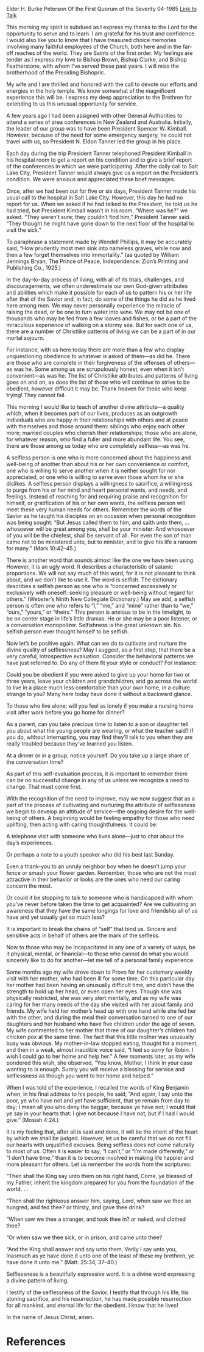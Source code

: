 Elder H. Burke Peterson
Of the First Quorum of the Seventy
04-1985
[Link to Talk](https://www.churchofjesuschrist.org/study/general-conference/1985/04/selflessness-a-pattern-for-happiness?lang=eng)

This morning my spirit is subdued as I express my thanks to the Lord for the opportunity to serve and to learn. I am grateful for his trust and confidence. I would also like you to know that I have treasured choice memories involving many faithful employees of the Church, both here and in the far-off reaches of the world. They are Saints of the first order. My feelings are tender as I express my love to Bishop Brown, Bishop Clarke, and Bishop Featherstone, with whom I’ve served these past years. I will miss the brotherhood of the Presiding Bishopric.

My wife and I are thrilled and honored with the call to devote our efforts and energies in the holy temple. We know somewhat of the magnificent experience this will be. I express my deep appreciation to the Brethren for extending to us this unusual opportunity for service.

A few years ago I had been assigned with other General Authorities to attend a series of area conferences in New Zealand and Australia. Initially, the leader of our group was to have been President Spencer W. Kimball. However, because of the need for some emergency surgery, he could not travel with us, so President N. Eldon Tanner led the group in his place.

Each day during the trip President Tanner telephoned President Kimball in his hospital room to get a report on his condition and to give a brief report of the conferences in which we were participating. After the daily call to Salt Lake City, President Tanner would always give us a report on the President’s condition. We were anxious and appreciated these brief messages.

Once, after we had been out for five or six days, President Tanner made his usual call to the hospital in Salt Lake City. However, this day he had no report for us. When we asked if he had talked to the President, he told us he had tried, but President Kimball wasn’t in his room. “Where was he?” we asked. “They weren’t sure; they couldn’t find him,” President Tanner said. “They thought he might have gone down to the next floor of the hospital to visit the sick.”

To paraphrase a statement made by Wendell Phillips, it may be accurately said, “How prudently most men sink into nameless graves, while now and then a few forget themselves into immortality.” (as quoted by William Jennings Bryan, The Prince of Peace, Independence: Zion’s Printing and Publishing Co., 1925.)

In the day-to-day process of living, with all of its trials, challenges, and discouragements, we often underestimate our own God-given attributes and abilities which make it possible for each of us to pattern his or her life after that of the Savior and, in fact, do some of the things he did as he lived here among men. We may never personally experience the miracle of raising the dead, or be one to turn water into wine. We may not be one of thousands who may be fed from a few loaves and fishes, or be a part of the miraculous experience of walking on a stormy sea. But for each one of us, there are a number of Christlike patterns of living we can be a part of in our mortal sojourn.

For instance, with us here today there are more than a few who display unquestioning obedience to whatever is asked of them—as did he. There are those who are complete in their forgiveness of the offenses of others—as was he. Some among us are scrupulously honest, even when it isn’t convenient—as was he. The list of Christlike attributes and patterns of living goes on and on, as does the list of those who will continue to strive to be obedient, however difficult it may be. Thank heaven for those who keep trying! They cannot fail.

This morning I would like to teach of another divine attribute—a quality which, when it becomes part of our lives, produces as an outgrowth individuals who are happy in their relationships with others and at peace with themselves and those around them: siblings who enjoy each other more; married couples who cherish their relationships; those who are alone, for whatever reason, who find a fuller and more abundant life. You see, there are those among us today who are completely selfless—as was he.

A selfless person is one who is more concerned about the happiness and well-being of another than about his or her own convenience or comfort, one who is willing to serve another when it is neither sought for nor appreciated, or one who is willing to serve even those whom he or she dislikes. A selfless person displays a willingness to sacrifice, a willingness to purge from his or her mind and heart personal wants, and needs, and feelings. Instead of reaching for and requiring praise and recognition for himself, or gratification of his or her own wants, the selfless person will meet these very human needs for others. Remember the words of the Savior as he taught his disciples on an occasion when personal recognition was being sought: “But Jesus called them to him, and saith unto them, … whosoever will be great among you, shall be your minister: And whosoever of you will be the chiefest, shall be servant of all. For even the son of man came not to be ministered unto, but to minister, and to give his life a ransom for many.” (Mark 10:42–45.)

There is another word that sounds almost like the one we have been using. However, it is an ugly word. It describes a characteristic of satanic proportions. We will not say much of this word, for it is not pleasant to think about, and we don’t like to use it. The word is selfish. The dictionary describes a selfish person as one who is “concerned excessively or exclusively with oneself: seeking pleasure or well-being without regard for others.” (Webster’s Ninth New Collegiate Dictionary.) May we add, a selfish person is often one who refers to “I,” “me,” and “mine” rather than to “we,” “ours,” “yours,” or “theirs.” This person is anxious to be in the limelight, to be on center stage in life’s little dramas. He or she may be a poor listener, or a conversation monopolizer. Selfishness is the great unknown sin. No selfish person ever thought himself to be selfish.

Now let’s be positive again. What can we do to cultivate and nurture the divine quality of selflessness? May I suggest, as a first step, that there be a very careful, introspective evaluation. Consider the behavioral patterns we have just referred to. Do any of them fit your style or conduct? For instance:





Could you be obedient if you were asked to give up your home for two or three years, leave your children and grandchildren, and go across the world to live in a place much less comfortable than your own home, in a culture strange to you? Many here today have done it without a backward glance.





To those who live alone: will you feel as lonely if you make a nursing home visit after work before you go home for dinner?





As a parent, can you take precious time to listen to a son or daughter tell you about what the young people are wearing, or what the teacher said? If you do, without interrupting, you may find they’ll talk to you when they are really troubled because they’ve learned you listen.





At a dinner or in a group, notice yourself. Do you take up a large share of the conversation time?





As part of this self-evaluation process, it is important to remember there can be no successful change in any of us unless we recognize a need to change. That must come first.

With the recognition of the need to improve, may we now suggest that as a part of the process of cultivating and nurturing the attribute of selflessness we begin to develop an attitude of service—the ongoing desire for the well-being of others. A beginning would be feeling empathy for those who need uplifting, then acting with caring thoughtfulness. It could be:





A telephone visit with someone who lives alone—just to chat about the day’s experiences.





Or perhaps a note to a youth speaker who did his best last Sunday.





Even a thank-you to an unruly neighbor boy when he doesn’t jump your fence or smash your flower garden. Remember, those who are not the most attractive in their behavior or looks are the ones who need our caring concern the most.





Or could it be stopping to talk to someone who is handicapped with whom you’ve never before taken the time to get acquainted? Are we cultivating an awareness that they have the same longings for love and friendship all of us have and yet usually get so much less?





It is important to break the chains of “self” that bind us. Sincere and sensitive acts in behalf of others are the mark of the selfless.

Now to those who may be incapacitated in any one of a variety of ways, be it physical, mental, or financial—to those who cannot do what you would sincerely like to do for another—let me tell of a personal family experience.

Some months ago my wife drove down to Provo for her customary weekly visit with her mother, who had been ill for some time. On this particular day her mother had been having an unusually difficult time, and didn’t have the strength to hold up her head, or even open her eyes. Though she was physically restricted, she was very alert mentally, and as my wife was caring for her many needs of the day she visited with her about family and friends. My wife held her mother’s head up with one hand while she fed her with the other, and during the meal their conversation turned to one of our daughters and her husband who have five children under the age of seven. My wife commented to her mother that three of our daughter’s children had chicken pox at the same time. The fact that this little mother was unusually busy was obvious. My mother-in-law stopped eating, thought for a moment, and then in a weak, almost inaudible voice said, “I feel so sorry for Robin. I wish I could go to her home and help her.” A few moments later, as my wife pondered this wish, she observed, “You know, Mother, I think in your case wanting to is enough. Surely you will receive a blessing for service and selflessness as though you went to her home and helped.”

When I was told of the experience, I recalled the words of King Benjamin when, in his final address to his people, he said, “And again, I say unto the poor, ye who have not and yet have sufficient, that ye remain from day to day; I mean all you who deny the beggar, because ye have not; I would that ye say in your hearts that: I give not because I have not, but if I had I would give.” (Mosiah 4:24.)

It is my feeling that, after all is said and done, it will be the intent of the heart by which we shall be judged. However, let us be careful that we do not fill our hearts with unjustified excuses. Being selfless does not come naturally to most of us. Often it is easier to say, “I can’t,” or “I’m made differently,” or “I don’t have time,” than it is to become involved in making life happier and more pleasant for others. Let us remember the words from the scriptures:

“Then shall the King say unto them on his right hand, Come, ye blessed of my Father, inherit the kingdom prepared for you from the foundation of the world. …

“Then shall the righteous answer him, saying, Lord, when saw we thee an hungred, and fed thee? or thirsty, and gave thee drink?

“When saw we thee a stranger, and took thee in? or naked, and clothed thee?

“Or when saw we thee sick, or in prison, and came unto thee?

“And the King shall answer and say unto them, Verily I say unto you, Inasmuch as ye have done it unto one of the least of these my brethren, ye have done it unto me.” (Matt. 25:34, 37–40.)

Selflessness is a beautifully expressive word. It is a divine word expressing a divine pattern of living.

I testify of the selflessness of the Savior. I testify that through his life, his atoning sacrifice, and his resurrection, he has made possible resurrection for all mankind, and eternal life for the obedient. I know that he lives!

In the name of Jesus Christ, amen.

# References
